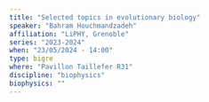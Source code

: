 ```yaml
---
title: "Selected topics in evolutionary biology"
speaker: "Bahram Houchmandzadeh"
affiliation: "LiPHY, Grenoble"
series: "2023-2024"
when: "23/05/2024 - 14:00"
type: bigre
where: "Pavillon Taillefer R31"
discipline: "biophysics"
biophysics: ""
---
```

